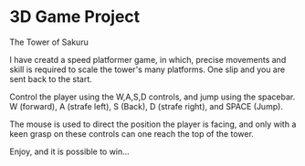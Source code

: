 # 3D Game Project

The Tower of Sakuru

I have creatd a speed platformer game, in which, precise movements and skill is required to scale the tower's many platforms. One slip and you are sent back to the start.

Control the player using the W,A,S,D controls, and jump using the spacebar. W (forward), A (strafe left), S (Back), D (strafe right), and SPACE (Jump).

The mouse is used to direct the position the player is facing, and only with a keen grasp on these controls can one reach the top of the tower.

Enjoy, and it is possible to win...